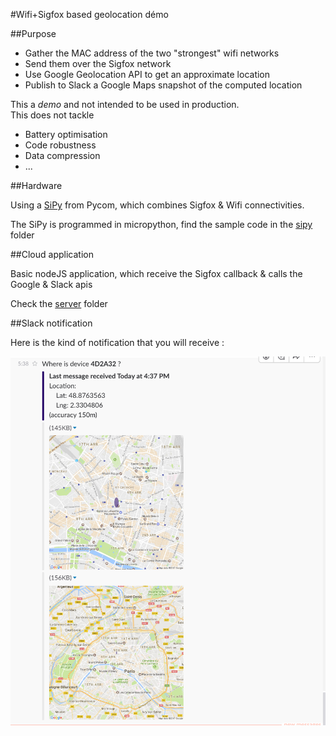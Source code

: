 #Wifi+Sigfox based geolocation démo

##Purpose

* Gather the MAC address of the two "strongest" wifi networks
* Send them over the Sigfox network
* Use Google Geolocation API to get an approximate location
* Publish to Slack a Google Maps snapshot of the computed location

This a *demo* and not intended to be used in production.  
This does not tackle

* Battery optimisation
* Code robustness
* Data compression
* ...

##Hardware

Using a [SiPy](https://www.pycom.io/product/sipy/) from Pycom, which combines Sigfox & Wifi connectivities.

The SiPy is programmed in micropython, find the sample code in the [sipy](./sipy) folder

##Cloud application

Basic nodeJS application, which receive the Sigfox callback & calls the Google & Slack apis  

Check the [server](./server) folder

##Slack notification

Here is the kind of notification that you will receive :

![Slack screenshot](slack-screenshot.png)
